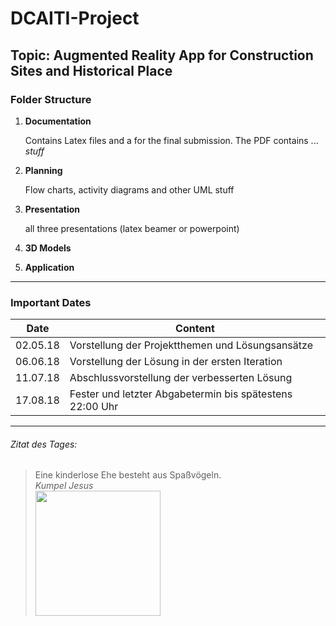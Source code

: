 # DCAITI-Project
## Topic: Augmented Reality App for Construction Sites and Historical Place

### Folder Structure
1. **Documentation**

   Contains Latex files and a for the final submission. The PDF contains ... *stuff*

2. **Planning**

   Flow charts, activity diagrams and other UML stuff

3. **Presentation**

   all three presentations (latex beamer or powerpoint)

4. **3D Models**

5. **Application**

***

### Important Dates

| Date          | Content          									       |
|:-------------:|----------------------------------------------------------|
| 02.05.18      | Vorstellung der Projektthemen und Lösungsansätze         |
| 06.06.18      | Vorstellung der Lösung in der ersten Iteration           |          
| 11.07.18      | Abschlussvorstellung der verbesserten Lösung             |
| 17.08.18      | Fester und letzter Abgabetermin bis spätestens 22:00 Uhr |

***

###### Zitat des Tages:
> Eine kinderlose Ehe besteht aus Spaßvögeln.  
> *Kumpel Jesus*  
> <img src="https://upload.wikimedia.org/wikipedia/en/9/93/Buddy_christ.jpg" width="200">  

